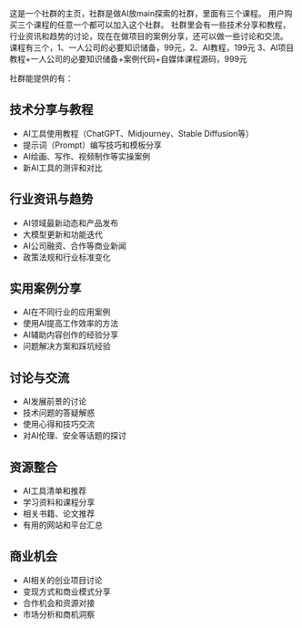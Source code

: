 这是一个社群的主页，社群是做AI放main探索的社群，里面有三个课程。
用户购买三个课程的任意一个都可以加入这个社群。
社群里会有一些技术分享和教程，行业资讯和趋势的讨论，现在在做项目的案例分享，还可以做一些讨论和交流。
课程有三个，1、一人公司的必要知识储备，99元，2、AI教程，199元 3、AI项目教程+一人公司的必要知识储备+案例代码+自媒体课程源码，999元

社群能提供的有：
## 技术分享与教程

- AI工具使用教程（ChatGPT、Midjourney、Stable Diffusion等）
- 提示词（Prompt）编写技巧和模板分享
- AI绘画、写作、视频制作等实操案例
- 新AI工具的测评和对比

## 行业资讯与趋势

- AI领域最新动态和产品发布
- 大模型更新和功能迭代
- AI公司融资、合作等商业新闻
- 政策法规和行业标准变化

## 实用案例分享

- AI在不同行业的应用案例
- 使用AI提高工作效率的方法
- AI辅助内容创作的经验分享
- 问题解决方案和踩坑经验

## 讨论与交流

- AI发展前景的讨论
- 技术问题的答疑解惑
- 使用心得和技巧交流
- 对AI伦理、安全等话题的探讨

## 资源整合

- AI工具清单和推荐
- 学习资料和课程分享
- 相关书籍、论文推荐
- 有用的网站和平台汇总

## 商业机会

- AI相关的创业项目讨论
- 变现方式和商业模式分享
- 合作机会和资源对接
- 市场分析和商机洞察
